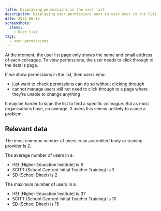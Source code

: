 ```yaml
---
title: Displaying permissions in the user list
description: Displaying user permissions next to each user in the list so that users do not have to click through to see them
date: 2021-06-15
screenshots:
  items:
    - User list
tags:
  - user permissions
---
```


At the moment, the user list page only shows the name and email address of each colleague. To view permissions, the user needs to click through to the details page.

If we show permissions in the list, then users who:

- just want to check permissions can do so without clicking through
- cannot manage users will not need to click through to a page where they’re unable to change anything

It may be harder to scan the list to find a specific colleague. But as most organisations have, on average, 3 users this seems unlikely to cause a problem.

## Relevant data

The most common number of users in an accredited body or training provider is 2.

The average number of users in a:

- HEI (Higher Education Institute) is 6
- SCITT (School Centred Initial Teacher Training) is 3
- SD (School Direct) is 2

The maximum number of users in a:

- HEI (Higher Education Institute) is 37
- SCITT (School Centred Initial Teacher Training) is 10
- SD (School Direct) is 15
